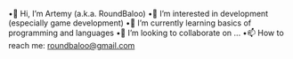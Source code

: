 •👋 Hi, I’m Artemy (a.k.a. RoundBaloo)
•👀 I’m interested in development (especially game development)
•🌱 I’m currently learning basics of programming and languages
•💞️ I’m looking to collaborate on ...
•📫 How to reach me: roundbaloo@gmail.com
